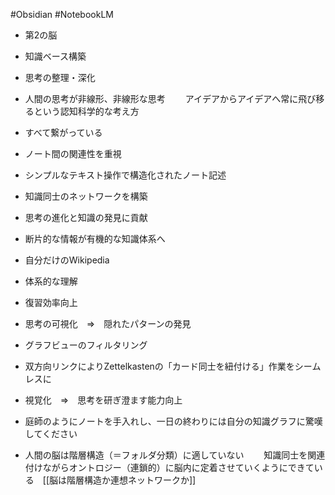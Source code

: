 #Obsidian #NotebookLM 

- 第2の脳
- 知識ベース構築
- 思考の整理・深化
- 人間の思考が非線形、非線形な思考
　　アイデアからアイデアへ常に飛び移るという認知科学的な考え方
- すべて繋がっている
- ノート間の関連性を重視
- シンプルなテキスト操作で構造化されたノート記述
- 知識同士のネットワークを構築
- 思考の進化と知識の発見に貢献
- 断片的な情報が有機的な知識体系へ
- 自分だけのWikipedia
- 体系的な理解
- 復習効率向上
- 思考の可視化　⇒　隠れたパターンの発見
- グラフビューのフィルタリング
- 双方向リンクによりZettelkastenの「カード同士を紐付ける」作業をシームレスに
- 視覚化　⇒　思考を研ぎ澄ます能力向上
- 庭師のようにノートを手入れし、一日の終わりには自分の知識グラフに驚嘆してください

- 人間の脳は階層構造（＝フォルダ分類）に適していない
　　知識同士を関連付けながらオントロジー（連鎖的）に脳内に定着させていくようにできている　[[脳は階層構造か連想ネットワークか]]
